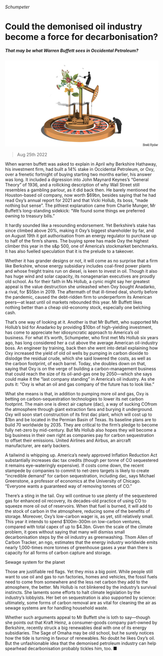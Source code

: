 ###### Schumpeter

# Could the demonised oil industry become a force for decarbonisation? 

##### That may be what Warren Buffett sees in Occidental Petroleum? 

![image](images/20220827_WBD000.jpg) 

> Aug 25th 2022 

When warren buffett was asked to explain in April why Berkshire Hathaway, his investment firm, had built a 14% stake in Occidental Petroleum, or Oxy, over a frenetic fortnight of buying starting two months earlier, his answer was long. It included a digression into John Maynard Keynes’s “General Theory” of 1936, and a rollicking description of why Wall Street still resembles a gambling parlour, as it did back then. He barely mentioned the Houston-based oil company, now worth $69bn, besides saying that he had read Oxy’s annual report for 2021 and that Vicki Hollub, its boss, “made nothing but sense”. The pithiest explanation came from Charlie Munger, Mr Buffett’s long-standing sidekick: “We found some things we preferred owning to treasury bills.”

It hardly sounded like a resounding endorsement. Yet Berkshire’s stake has since climbed above 20%, making it Oxy’s biggest shareholder by far, and on August 19th it got authorisation from an energy regulator to purchase up to half of the firm’s shares. The buying spree has made Oxy the highest climber this year in the s&amp;p 500, one of America’s stockmarket benchmarks. It has also fuelled speculation that it is the prelude to a takeover. 

Whether it has grander designs or not, it will come as no surprise that a firm like Berkshire, whose energy subsidiary includes coal-fired power plants and whose freight trains run on diesel, is keen to invest in oil. Though it also has huge wind and solar capacity, its nonagenarian executives are proudly old school. As for their faith in Ms Hollub, a cynic might say her greatest appeal is the value destruction she unleashed when Oxy bought Anadarko, a rival, for $55bn in 2019. The aftermath of that ill-timed deal, shortly before the pandemic, caused the debt-ridden firm to underperform its American peers—at least until oil markets rebounded this year. Mr Buffett likes nothing better than a cheap old-economy stock, especially one belching cash. 

That’s one way of looking at it. Another is that Mr Buffett, who supported Ms Hollub’s bid for Anadarko by providing $10bn of high-yielding investment, has come to appreciate her idiosyncratic approach to America’s oil business. For what it’s worth, Schumpeter, who first met Ms Hollub six years ago, has long considered her a cut above the average American oil-industry boss. An engineer by training, back then she went into detail explaining how Oxy increased the yield of old oil wells by pumping in carbon dioxide to dislodge the residual crude, which she said lowered the costs, as well as the carbon footprint, of each barrel. Today, she doubles down on that, saying that Oxy is on the verge of building a carbon-management business that could reach the size of its oil-and-gas one by 2050—which she says could make it the “last company standing” in America’s oil industry. As she puts it: “Oxy is what an oil and gas company of the future has to look like.”

What she means is that, in addition to pumping more oil and gas, Oxy is betting on carbon-sequestration technologies to lower its net carbon footprint. The main one is direct air capture (dac), a way of sucking COfrom the atmosphere through giant extraction fans and burying it underground. Oxy will soon start construction of its first dac plant, which will cost up to $1bn and be located in the Permian Basin of Texas. Its baseline plans are to build 70 worldwide by 2035. They are critical to the firm’s pledge to become fully net-zero by mid-century. But Ms Hollub also hopes they will become a big business in their own right as companies pay for carbon sequestration to offset their emissions. United Airlines and Airbus, an aircraft manufacturer, are early backers. 

A tailwind is whipping up. America’s newly approved Inflation Reduction Act substantially increases dac tax credits (though per tonne of CO sequestered it remains eye-wateringly expensive). If costs come down, the recent stampede by companies to commit to net-zero targets is likely to create “incredible demand” for carbon sequestration, including dac, says Michael Greenstone, a professor of economics at the University of Chicago. “Everyone wants a guaranteed way of removing tonnes of CO.”

There’s a sting in the tail. Oxy will continue to use plenty of the sequestered gas for enhanced oil recovery, its decades-old practice of using CO to squeeze more oil out of reservoirs. When that fuel is burned, it will add to the stock of carbon in the atmosphere, reducing some of the benefits of storage. Moreover, Oxy’s low-carbon wager is, as yet, still relatively small. This year it intends to spend $100m-300m on low-carbon ventures, compared with total capex of up to $4.3bn. Given the scale of the climate problem, it goes without saying that many will dismiss small decarbonisation steps by the oil industry as greenwashing. Thom Allen of Carbon Tracker, an ngo, estimates that the energy industry worldwide emits nearly 1,000-times more tonnes of greenhouse gases a year than there is capacity for all forms of carbon capture and storage. 

Sewage system for the planet

Those are justifiable red flags. Yet they miss a big point. While people still want to use oil and gas to run factories, homes and vehicles, the fossil fuels need to come from somewhere and the less net carbon they add to the atmosphere, the better. Ms Hollub is not blinkered by the industry’s survival instincts. She laments some efforts to halt climate legislation by the industry’s lobbyists. Her bet on sequestration is also supported by science: ultimately, some forms of carbon removal are as vital for cleaning the air as sewage systems are for handling household waste. 

Whether such arguments appeal to Mr Buffett she is loth to say—though she points out that Kraft Heinz, a consumer-goods company part-owned by Berkshire, recently struck a big renewables deal with one of its energy subsidiaries. The Sage of Omaha may be old school, but he surely notices how the tide is turning in favour of renewables. No doubt he likes Oxy’s oil. But the unfashionable idea that the demonised petroleum industry can help spearhead decarbonisation probably tickles him, too. ■






